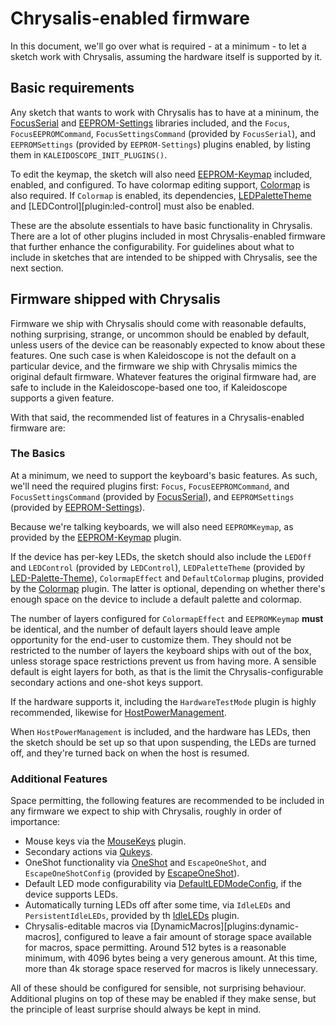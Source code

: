 # Chrysalis-enabled firmware

In this document, we'll go over what is required - at a minimum - to let a
sketch work with Chrysalis, assuming the hardware itself is supported by it.

## Basic requirements

Any sketch that wants to work with Chrysalis has to have at a mininum, the
[FocusSerial][plugin:focus-serial] and [EEPROM-Settings][plugin:eeprom-settings]
libraries included, and the `Focus`, `FocusEEPROMCommand`,
`FocusSettingsCommand` (provided by `FocusSerial`), and `EEPROMSettings`
(provided by `EEPROM-Settings`) plugins enabled, by listing them in
`KALEIDOSCOPE_INIT_PLUGINS()`.

To edit the keymap, the sketch will also need
[EEPROM-Keymap][plugin:eeprom-keymap] included, enabled, and configured. To have
colormap editing support, [Colormap][plugin:colormap] is also required. If
`Colormap` is enabled, its dependencies,
[LEDPaletteTheme][plugin:led-palette-theme] and [LEDControl][plugin:led-control]
must also be enabled.

These are the absolute essentials to have basic functionality in Chrysalis.
There are a lot of other plugins included in most Chrysalis-enabled firmware
that further enhance the configurability. For guidelines about what to include
in sketches that are intended to be shipped with Chrysalis, see the next
section.

## Firmware shipped with Chrysalis

Firmware we ship with Chrysalis should come with reasonable defaults, nothing
surprising, strange, or uncommon should be enabled by default, unless users of
the device can be reasonably expected to know about these features. One such
case is when Kaleidoscope is not the default on a particular device, and the
firmware we ship with Chrysalis mimics the original default firmware. Whatever
features the original firmware had, are safe to include in the
Kaleidoscope-based one too, if Kaleidoscope supports a given feature.

With that said, the recommended list of features in a Chrysalis-enabled firmware are:

### The Basics

At a minimum, we need to support the keyboard's basic features. As such, we'll
need the required plugins first: `Focus`, `FocusEEPROMCommand`, and
`FocusSettingsCommand` (provided by [FocusSerial][plugin:focus-serial]), and
`EEPROMSettings` (provided by [EEPROM-Settings][plugin:eeprom-settings]).

Because we're talking keyboards, we will also need `EEPROMKeymap`, as provided
by the [EEPROM-Keymap][plugin:eeprom-keymap] plugin.

If the device has per-key LEDs, the sketch should also include the `LEDOff` and
`LEDControl` (provided by `LEDControl`), `LEDPaletteTheme`
(provided by [LED-Palette-Theme][plugin:led-palette-theme]), `ColormapEffect`
and `DefaultColormap` plugins, provided by the [Colormap][plugin:colormap]
plugin. The latter is optional, depending on whether there's enough space on the
device to include a default palette and colormap.

The number of layers configured for `ColormapEffect` and `EEPROMKeymap` **must**
be identical, and the number of default layers should leave ample opportunity
for the end-user to customize them. They should not be restricted to the number
of layers the keyboard ships with out of the box, unless storage space
restrictions prevent us from having more. A sensible default is eight layers for
both, as that is the limit the Chrysalis-configurable secondary actions and
one-shot keys support.

If the hardware supports it, including the `HardwareTestMode` plugin is highly
recommended, likewise for [HostPowerManagement][plugin:host-power-management].

When `HostPowerManagement` is included, and the hardware has LEDs, then the
sketch should be set up so that upon suspending, the LEDs are turned off, and
they're turned back on when the host is resumed.

### Additional Features

Space permitting, the following features are recommended to be included in any
firmware we expect to ship with Chrysalis, roughly in order of importance:

- Mouse keys via the [MouseKeys][plugin:mousekeys] plugin.
- Secondary actions via [Qukeys][plugin:qukeys].
- OneShot functionality via [OneShot][plugin:oneshot] and `EscapeOneShot`, and `EscapeOneShotConfig` (provided by [EscapeOneShot][plugin:escape-oneshot]).
- Default LED mode configurability via
  [DefaultLEDModeConfig][plugin:default-led-mode-config], if the device supports
  LEDs.
- Automatically turning LEDs off after some time, via `IdleLEDs` and
  `PersistentIdleLEDs`, provided by th [IdleLEDs][plugin:idle-leds] plugin.
- Chrysalis-editable macros via [DynamicMacros][plugins:dynamic-macros],
  configured to leave a fair amount of storage space available for macros, space
  permitting. Around 512 bytes is a reasonable minimum, with 4096 bytes being a
  very generous amount. At this time, more than 4k storage space reserved for
  macros is likely unnecessary.

All of these should be configured for sensible, not surprising behaviour.
Additional plugins on top of these may be enabled if they make sense, but the
principle of least surprise should always be kept in mind.

 [plugin:focus-serial]: ../plugins/FocusSerial.md
 [plugin:eeprom-settings]: ../plugins/EEPROM-Settings.md
 [plugin:eeprom-keymap]: ../plugins/EEPROM-Keymap.md
 [plugin:colormap]: ../plugins/Colormap.md
 [plugin:led-palette-theme]: ../plugins/LED-Palette-Theme.md
 [plugin:host-power-management]: ../plugins/HostPowerManagement.md
 [plugin:mousekeys]: ../plugins/MouseKeys.md
 [plugin:qukeys]: ../plugins/Qukeys.md
 [plugin:oneshot]: ../plugins/OneShot.md
 [plugin:escape-oneshot]: ../plugins/Escape-OneShot.md
 [plugin:default-led-mode-config]: ../plugins/DefaultLEDModeConfig.md
 [plugin:idle-leds]: ../plugins/IdleLEDs.md
 [plugin:dynamic-macros]: ../plugins/DynamicMacros.md
